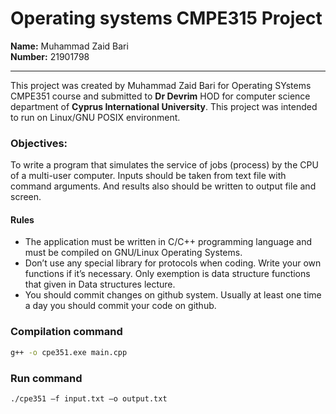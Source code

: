 # Operating systems CMPE315 Project

**Name:** Muhammad Zaid Bari <br /> 
**Number:** 21901798

---
This project was created by Muhammad Zaid Bari for Operating SYstems CMPE351 course and submitted to **Dr Devrim** HOD for computer science department of **Cyprus International University**. 
This project was intended to run on Linux/GNU POSIX environment.

### Objectives:
To write a program that simulates the service of jobs (process) by the
CPU of a multi-user computer.
Inputs should be taken from text file with command arguments. And results also
should be written to output file and screen.

#### Rules
- The application must be written in C/C++ programming language and must
be compiled on GNU/Linux Operating Systems.
- Don’t use any special library for protocols when coding. Write your own
functions if it’s necessary. Only exemption is data structure functions that
given in Data structures lecture.
- You should commit changes on github system. Usually at least one time a day
you should commit your code on github.


### Compilation command
``` cmd 
g++ -o cpe351.exe main.cpp 
```


### Run command
``` cmd
./cpe351 –f input.txt –o output.txt
```